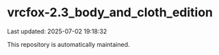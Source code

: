 # vrcfox-2.3_body_and_cloth_edition

Last updated: 2025-07-02 19:18:32

This repository is automatically maintained.
